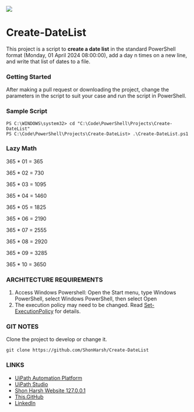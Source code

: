 ![](https://shonharsh.github.io/curriculum-vitae/images/powershell-logo.jpg)

# Create-DateList

This project is a script to **create a date list** in the standard PowerShell format (Monday, 01 April 2024 08:00:00), add a day n times on a new line, and write that list of dates to a file.

### Getting Started

After making a pull request or downloading the project, change the parameters in the script to suit your case and run the script in PowerShell.

### Sample Script

```
PS C:\WINDOWS\system32> cd "C:\Code\PowerShell\Projects\Create-DateList"
PS C:\Code\PowerShell\Projects\Create-DateList> .\Create-DateList.ps1
```

### Lazy Math

365 * 01 = 365

365 * 02 = 730

365 * 03 = 1095

365 * 04 = 1460

365 * 05 = 1825

365 * 06 = 2190

365 * 07 = 2555

365 * 08 = 2920

365 * 09 = 3285

365 * 10 = 3650

### ARCHITECTURE REQUIREMENTS

1. Access Windows Powershell: Open the Start menu, type Windows PowerShell, select Windows PowerShell, then select Open
1. The execution policy may need to be changed.  Read [Set-ExecutionPolicy](https://learn.microsoft.com/en-us/powershell/module/microsoft.powershell.security/set-executionpolicy?view=powershell-7.4) for details.

### GIT NOTES

Clone the project to develop or change it.

`git clone https://github.com/ShonHarsh/Create-DateList`

### LINKS
- [UiPath Automation Platform](https://www.uipath.com/)
- [UiPath Studio](https://www.uipath.com/product/studio)
- [Shon Harsh Website 127.0.0.1](https://shonharsh.github.io/curriculum-vitae/index.html)
- [This.GitHub](https://github.com/shonharsh)
- [LinkedIn](https://www.linkedin.com/in/shonharsh/)
